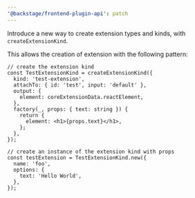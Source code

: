 ```yaml
---
'@backstage/frontend-plugin-api': patch
---
```


Introduce a new way to create extension types and kinds, with `createExtensionKind`.

This allows the creation of extension with the following pattern:

```tsx
// create the extension kind
const TestExtensionKind = createExtensionKind({
  kind: 'test-extension',
  attachTo: { id: 'test', input: 'default' },
  output: {
    element: coreExtensionData.reactElement,
  },
  factory(_, props: { text: string }) {
    return {
      element: <h1>{props.text}</h1>,
    };
  },
});

// create an instance of the extension kind with props
const testExtension = TestExtensionKind.new({
  name: 'foo',
  options: {
    text: 'Hello World',
  },
});
```
